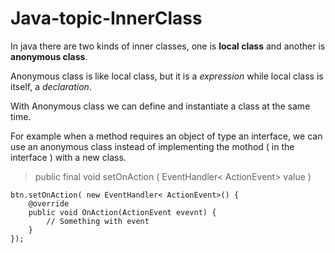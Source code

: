 # Java-topic-InnerClass

In java there are two kinds of inner classes, one is **local class** and another is **anonymous class**.

Anonymous class is like local class, but it is a *expression* while local class is itself, a *declaration*.

With Anonymous class we can define and instantiate a class at the same time.

For example when a method requires an object of type an interface, we can use an anonymous class instead of implementing the mothod ( in the interface ) with a new class. 

>   public final void setOnAction ( EventHandler< ActionEvent> value )

    
    btn.setOnAction( new EventHandler< ActionEvent>() {
        @override
        public void OnAction(ActionEvent evevnt) {
            // Something with event    
        }
    });
